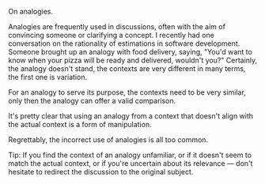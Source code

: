 On analogies.

Analogies are frequently used in discussions, often with the aim of convincing someone or clarifying a concept. I recently had one conversation on the rationality of estimations in software development. Someone brought up an analogy with food delivery, saying, "You'd want to know when your pizza will be ready and delivered, wouldn't you?" Certainly, the analogy doesn't stand, the contexts are very different in many terms, the first one is variation.

For an analogy to serve its purpose, the contexts need to be very similar, only then the analogy can offer a valid comparison.

It's pretty clear that using an analogy from a context that doesn't align with the actual context is a form of manipulation.

Regrettably, the incorrect use of analogies is all too common.

Tip: If you find the context of an analogy unfamiliar, or if it doesn't seem to match the actual context, or if you're uncertain about its relevance — don't hesitate to redirect the discussion to the original subject.
